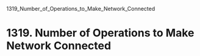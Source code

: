 1319_Number_of_Operations_to_Make_Network_Connected
# 1319. Number of Operations to Make Network Connected

